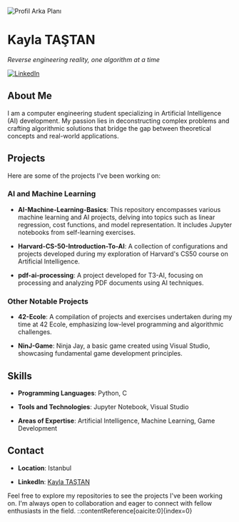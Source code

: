 ![Profil Arka Planı](https://media.licdn.com/dms/image/v2/D4D16AQEIVxJIu7xrcQ/profile-displaybackgroundimage-shrink_350_1400/B4DZU._Y9IHIAg-/0/1740518570492?e=1746662400&v=beta&t=762ifS3Mms2vnJ887SMKfHlMpOQowcGy18OvXyrAho0)


# Kayla TAŞTAN

*Reverse engineering reality, one algorithm at a time*

[![LinkedIn](https://img.shields.io/badge/LinkedIn-Kayla%20TAŞTAN-blue)](https://www.linkedin.com/in/kayla-tastan)

## About Me

I am a computer engineering student specializing in Artificial Intelligence (AI) development. My passion lies in deconstructing complex problems and crafting algorithmic solutions that bridge the gap between theoretical concepts and real-world applications.

## Projects

Here are some of the projects I've been working on:

### AI and Machine Learning

- **AI-Machine-Learning-Basics**: This repository encompasses various machine learning and AI projects, delving into topics such as linear regression, cost functions, and model representation. It includes Jupyter notebooks from self-learning exercises.

- **Harvard-CS-50-Introduction-To-AI**: A collection of configurations and projects developed during my exploration of Harvard's CS50 course on Artificial Intelligence.

- **pdf-ai-processing**: A project developed for T3-AI, focusing on processing and analyzing PDF documents using AI techniques.

### Other Notable Projects

- **42-Ecole**: A compilation of projects and exercises undertaken during my time at 42 Ecole, emphasizing low-level programming and algorithmic challenges.

- **NinJ-Game**: Ninja Jay, a basic game created using Visual Studio, showcasing fundamental game development principles.

## Skills

- **Programming Languages**: Python, C

- **Tools and Technologies**: Jupyter Notebook, Visual Studio

- **Areas of Expertise**: Artificial Intelligence, Machine Learning, Game Development

## Contact

- **Location**: Istanbul

- **LinkedIn**: [Kayla TAŞTAN](https://www.linkedin.com/in/kayla-tastan)

Feel free to explore my repositories to see the projects I've been working on. I'm always open to collaboration and eager to connect with fellow enthusiasts in the field.
::contentReference[oaicite:0]{index=0}
